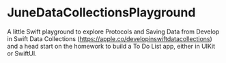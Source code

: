 # JuneDataCollectionsPlayground

A little Swift playground to explore Protocols and Saving Data from Develop in Swift Data Collections (https://apple.co/developinswiftdatacollections) and a head start on the homework to build a To Do List app, either in UIKit or SwiftUI.
